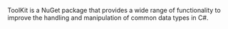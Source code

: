 ToolKit is a NuGet package that provides a wide range of functionality to improve the handling and manipulation of common data types in C#.